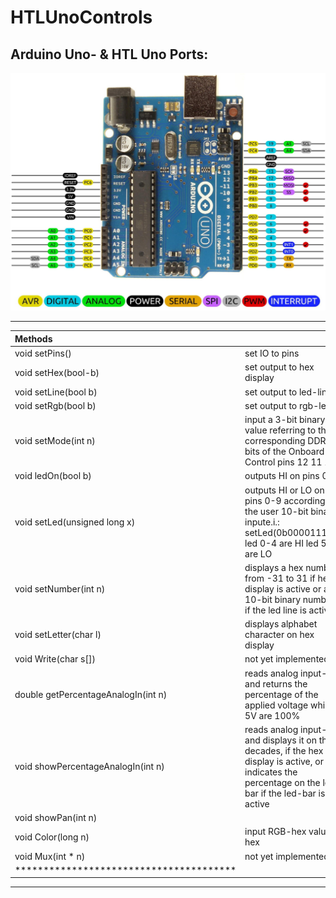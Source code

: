 # HTLUnoControls
## Arduino Uno- & HTL Uno Ports:

[![](https://github.com/s-grundner/HTLUnoControls/blob/main/md/ports.jpg)](https://arduino.stackexchange.com/questions/14407/use-all-pins-as-digital-i-o)

---

|****************Methods****************||
|:--------------------------------------|:---|
|void setPins()                         |set IO to pins|
|void setHex(bool-b)                    |set output to hex display|
|void setLine(bool b)                   |set output to led-line|
|void setRgb(bool b)                    |set output to rgb-led|
|void setMode(int n)                    |input a 3-bit binary value referring to the corresponding DDR bits of the Onboard Control pins 12 11 10|
|void ledOn(bool b)                     |outputs HI on pins 0-9|
|void setLed(unsigned long x)           |outputs HI or LO on pins 0-9 according to the user 10-bit binary inpute.i.: setLed(0b000011111) led 0-4 are HI led 5-9 are LO|
|void setNumber(int n)                  |displays a hex number from -31 to 31 if hex display is active or a 10-bit binary number if the led line is active|
|void setLetter(char l)                 |displays alphabet character on hex display|
|void Write(char s[])                   |not yet implemented|
|double getPercentageAnalogIn(int n)    |reads analog input-pin and returns the percentage of the applied voltage while 5V are 100%|
|void showPercentageAnalogIn(int n)     |reads analog input-pin and displays it on the in decades, if the hex display is active, or indicates the percentage on the led-bar if the led-bar is active|
|void showPan(int n)                    | |
|void Color(long n)                     |input RGB-hex value in hex|
|void Mux(int * n)                      |not yet implemented|
|***************************************| | 
---
